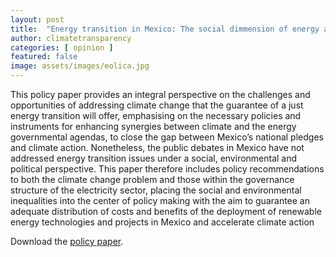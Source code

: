 ```yaml
---
layout: post
title:  "Energy transition in Mexico: The social dimmension of energy and the politics of climate change"
author: climatetransparency
categories: [ opinion ]
featured: false
image: assets/images/eolica.jpg
---
```


This policy paper provides an integral perspective on the challenges and opportunities of addressing climate change that the guarantee of a just energy transition will offer, emphasising on the necessary policies and instruments for enhancing synergies between climate and the energy governmental agendas, to close the gap between Mexico’s national pledges and climate action. Nonetheless, the public debates in Mexico have not addressed energy transition issues under a social, environmental and political perspective. This paper therefore includes policy recommendations to both the climate change problem and those within the governance structure of the electricity sector, placing the social and environmental inequalities into the center of policy making with the aim to guarantee an adequate distribution of costs and benefits of the deployment of renewable energy technologies and projects in Mexico and accelerate climate action

Download the [policy paper][jekyll-docs].

[jekyll-docs]: https://www.climate-transparency.org/wp-content/uploads/2019/06/Energy-Transition-in-Mexico-%E2%80%93-Social-dimension-of-energy-and-the-politics-of-climate-change.pdf
